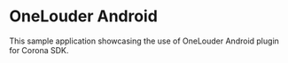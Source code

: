 OneLouder Android
====================
This sample application showcasing the use of OneLouder Android plugin for Corona SDK.
